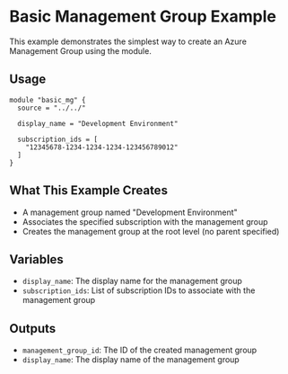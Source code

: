 # Basic Management Group Example

This example demonstrates the simplest way to create an Azure Management Group using the module.

## Usage

```hcl
module "basic_mg" {
  source = "../../"
  
  display_name = "Development Environment"
  
  subscription_ids = [
    "12345678-1234-1234-1234-123456789012"
  ]
}
```

## What This Example Creates

- A management group named "Development Environment"
- Associates the specified subscription with the management group
- Creates the management group at the root level (no parent specified)

## Variables

- `display_name`: The display name for the management group
- `subscription_ids`: List of subscription IDs to associate with the management group

## Outputs

- `management_group_id`: The ID of the created management group
- `display_name`: The display name of the management group